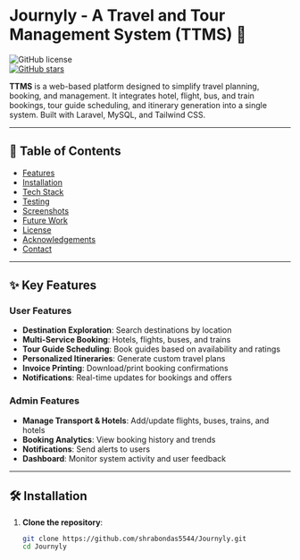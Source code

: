 # Journyly - A Travel and Tour Management System (TTMS) 🚀  
![GitHub license](https://github.com/shrabondas5544/Journyly?tab=MIT-1-ov-file#readme)  
[![GitHub stars](https://img.shields.io/github/stars/shrabondas5544/Journyly?style=social)](https://github.com/shrabondas5544/Journyly/stargazers)  

**TTMS** is a web-based platform designed to simplify travel planning, booking, and management. It integrates hotel, flight, bus, and train bookings, tour guide scheduling, and itinerary generation into a single system. Built with Laravel, MySQL, and Tailwind CSS.

---

## 📝 Table of Contents  
- [Features](#features)  
- [Installation](#installation)  
- [Tech Stack](#tech-stack)  
- [Testing](#testing)  
- [Screenshots](#screenshots)  
- [Future Work](#future-work)  
- [License](#license)  
- [Acknowledgements](#acknowledgements)  
- [Contact](#contact)  

---

## ✨ Key Features  
### **User Features**  
- **Destination Exploration**: Search destinations by location  
- **Multi-Service Booking**: Hotels, flights, buses, and trains  
- **Tour Guide Scheduling**: Book guides based on availability and ratings  
- **Personalized Itineraries**: Generate custom travel plans  
- **Invoice Printing**: Download/print booking confirmations  
- **Notifications**: Real-time updates for bookings and offers  

### **Admin Features**  
- **Manage Transport & Hotels**: Add/update flights, buses, trains, and hotels  
- **Booking Analytics**: View booking history and trends  
- **Notifications**: Send alerts to users  
- **Dashboard**: Monitor system activity and user feedback  

---

## 🛠️ Installation  
1. **Clone the repository**:  
   ```bash  
   git clone https://github.com/shrabondas5544/Journyly.git  
   cd Journyly

